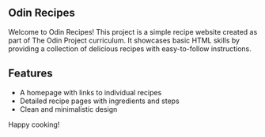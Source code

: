 ## Odin Recipes

Welcome to Odin Recipes! This project is a simple recipe website created as part of The Odin Project curriculum. It showcases basic HTML skills by providing a collection of delicious recipes with easy-to-follow instructions.

## Features
- A homepage with links to individual recipes
- Detailed recipe pages with ingredients and steps
- Clean and minimalistic design

Happy cooking!